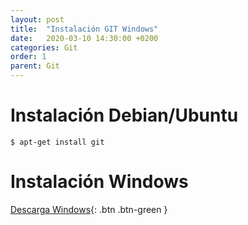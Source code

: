 ```yaml
---
layout: post
title:  "Instalación GIT Windows"
date:   2020-03-10 14:30:00 +0200
categories: Git
order: 1
parent: Git
---
```


# Instalación Debian/Ubuntu

```console
$ apt-get install git
```

# Instalación Windows

[Descarga Windows](https://git-scm.com/download/win){: .btn .btn-green }
